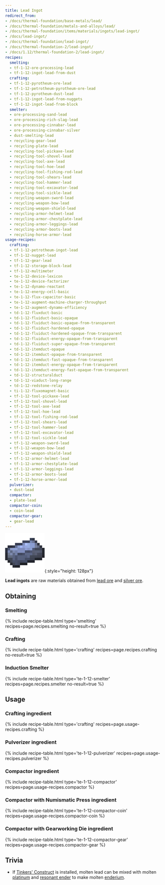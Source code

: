 ```yaml
---
title: Lead Ingot
redirect_from:
- /docs/thermal-foundation/base-metals/lead/
- /docs/thermal-foundation/metals-and-alloys/lead/
- /docs/thermal-foundation/items/materials/ingots/lead-ingot/
- /docs/lead-ingot/
- /docs/thermal-foundation/lead-ingot/
- /docs/thermal-foundation-2/lead-ingot/
- /docs/1.12/thermal-foundation-2/lead-ingot/
recipes:
  smelting:
  - tf-1-12-ore-processing-lead
  - tf-1-12-ingot-lead-from-dust
  crafting:
  - tf-1-12-pyrotheum-ore-lead
  - tf-1-12-petrotheum-pyrotheum-ore-lead
  - tf-1-12-pyrotheum-dust-lead
  - tf-1-12-ingot-lead-from-nuggets
  - tf-1-12-ingot-lead-from-block
  smelter:
  - ore-processing-sand-lead
  - ore-processing-rich-slag-lead
  - ore-processing-cinnabar-lead
  - ore-processing-cinnabar-silver
  - dust-smelting-lead
  - recycling-gear-lead
  - recycling-plate-lead
  - recycling-tool-pickaxe-lead
  - recycling-tool-shovel-lead
  - recycling-tool-axe-lead
  - recycling-tool-hoe-lead
  - recycling-tool-fishing-rod-lead
  - recycling-tool-shears-lead
  - recycling-tool-hammer-lead
  - recycling-tool-excavator-lead
  - recycling-tool-sickle-lead
  - recycling-weapon-sword-lead
  - recycling-weapon-bow-lead
  - recycling-weapon-shield-lead
  - recycling-armor-helmet-lead
  - recycling-armor-chestplate-lead
  - recycling-armor-leggings-lead
  - recycling-armor-boots-lead
  - recycling-horse-armor-lead
usage-recipes:
  crafting:
  - tf-1-12-petrotheum-ingot-lead
  - tf-1-12-nugget-lead
  - tf-1-12-gear-lead
  - tf-1-12-storage-block-lead
  - tf-1-12-multimeter
  - te-1-12-device-lexicon
  - te-1-12-device-factorizer
  - te-1-12-dynamo-reactant
  - te-1-12-energy-cell-basic
  - te-1-12-flux-capacitor-basic
  - te-1-12-augment-machine-charger-throughput
  - te-1-12-augment-dynamo-efficiency
  - td-1-12-fluxduct-basic
  - td-1-12-fluiduct-basic-opaque
  - td-1-12-fluiduct-basic-opaque-from-transparent
  - td-1-12-fluiduct-hardened-opaque
  - td-1-12-fluiduct-hardened-opaque-from-transparent
  - td-1-12-fluiduct-energy-opaque-from-transparent
  - td-1-12-fluiduct-super-opaque-from-transparent
  - td-1-12-itemduct-opaque
  - td-1-12-itemduct-opaque-from-transparent
  - td-1-12-itemduct-fast-opaque-from-transparent
  - td-1-12-itemduct-energy-opaque-from-transparent
  - td-1-12-itemduct-energy-fast-opaque-from-transparent
  - td-1-12-structuralduct
  - td-1-12-viaduct-long-range
  - td-1-12-redstone-relay
  - ti-1-12-fluxomagnet-basic
  - tf-1-12-tool-pickaxe-lead
  - tf-1-12-tool-shovel-lead
  - tf-1-12-tool-axe-lead
  - tf-1-12-tool-hoe-lead
  - tf-1-12-tool-fishing-rod-lead
  - tf-1-12-tool-shears-lead
  - tf-1-12-tool-hammer-lead
  - tf-1-12-tool-excavator-lead
  - tf-1-12-tool-sickle-lead
  - tf-1-12-weapon-sword-lead
  - tf-1-12-weapon-bow-lead
  - tf-1-12-weapon-shield-lead
  - tf-1-12-armor-helmet-lead
  - tf-1-12-armor-chestplate-lead
  - tf-1-12-armor-leggings-lead
  - tf-1-12-armor-boots-lead
  - tf-1-12-horse-armor-lead
  pulverizer:
  - dust-lead
  compactor:
  - plate-lead
  compactor-coin:
  - coin-lead
  compactor-gear:
  - gear-lead
---
```


![Lead ingot](/assets/images/thermal-foundation-2/ingot-lead.png){:style="height: 128px"}


**Lead ingots** are raw materials obtained from [lead ore](../lead-ore/) and
[silver ore](../silver-ore/).


Obtaining
---------

### Smelting
{% include recipe-table.html type='smelting' recipes=page.recipes.smelting no-result=true %}

### Crafting
{% include recipe-table.html type='crafting' recipes=page.recipes.crafting no-result=true %}

### Induction Smelter
{% include recipe-table.html type='te-1-12-smelter' recipes=page.recipes.smelter no-result=true %}


Usage
-----

### Crafting ingredient
{% include recipe-table.html type='crafting' recipes=page.usage-recipes.crafting %}

### Pulverizer ingredient
{% include recipe-table.html type='te-1-12-pulverizer' recipes=page.usage-recipes.pulverizer %}

### Compactor ingredient
{% include recipe-table.html type='te-1-12-compactor' recipes=page.usage-recipes.compactor %}

### Compactor with Numismatic Press ingredient
{% include recipe-table.html type='te-1-12-compactor-coin' recipes=page.usage-recipes.compactor-coin %}

### Compactor with Gearworking Die ingredient
{% include recipe-table.html type='te-1-12-compactor-gear' recipes=page.usage-recipes.compactor-gear %}


Trivia
------

* If [Tinkers'
  Construct](https://minecraft.curseforge.com/projects/tinkers-construct) is
  installed, molten lead can be mixed with molten
  [platinum](../platinum-ingot/) and [resonant ender](../resonant-ender/)
  to make molten [enderium](../enderium-ingot/).
